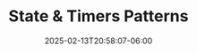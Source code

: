 ---
title: 'State & Timers Patterns'
date: 2025-02-13T20:58:07-06:00
speakers:
 - Kenneth Knowles
time_start: 2021-04-10T15:30:00.000Z
time_end:   2021-04-10T15:50:00.000Z
video: https://youtu.be/RQjJ0BDKI_k
weight: 13

---